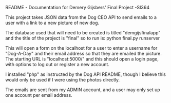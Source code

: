 README - Documentation for Demery Gijsbers' Final Project -SI364

This project takes JSON data from the Dog CEO API to send emails to a user with a link to a new picture of new dog.

The database used that will need to be created is titled "demgijsfinalapp" and the title of the project is "final" so to run is: python final.py runserver 

This will open a form on the localhost for a user to enter a username for "Dog-A-Day" and their email address so that they are emailed the picture. The starting URL is "localhost:5000/" and this should open a login page, with options to log out or register a new account. 

I installed "php" as instructed by the Dog API README, though I believe this would only be used if I were using the photos directly. 

The emails are sent from my ADMIN account, and a user may only set up one account per email address. 